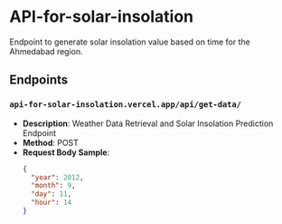 # API-for-solar-insolation

Endpoint to generate solar insolation value based on time for the Ahmedabad region.

## Endpoints

### `api-for-solar-insolation.vercel.app/api/get-data/`
- **Description**: Weather Data Retrieval and Solar Insolation Prediction Endpoint
- **Method**: POST
- **Request Body Sample**:
  ```json
  {
    "year": 2012,
    "month": 9,
    "day": 11,
    "hour": 14
  }

